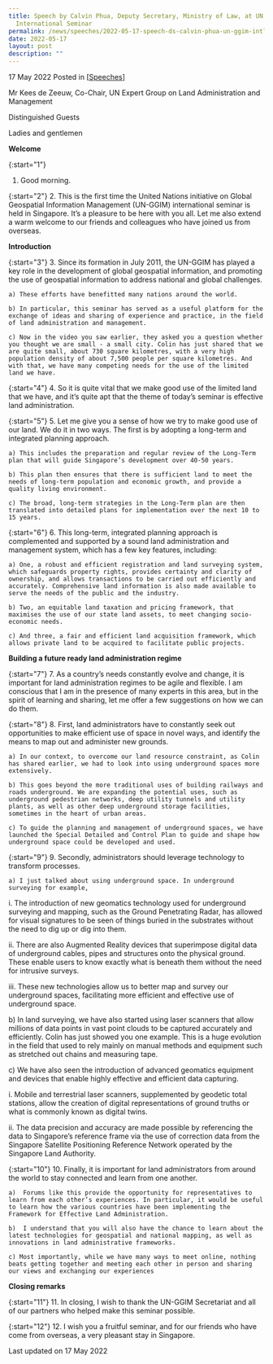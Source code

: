 ```yaml
---
title: Speech by Calvin Phua, Deputy Secretary, Ministry of Law, at UN GGIM
  International Seminar
permalink: /news/speeches/2022-05-17-speech-ds-calvin-phua-un-ggim-intl-seminar-effective-land-administration
date: 2022-05-17
layout: post
description: ""
---
```

17 May 2022 Posted in [[Speeches](/news/speeches)]

Mr Kees de Zeeuw, Co-Chair, UN Expert Group on Land Administration and Management 

Distinguished Guests

Ladies and gentlemen 

**Welcome**

{:start="1"}
1.	Good morning.  

{:start="2"}
2.	This is the first time the United Nations initiative on Global Geospatial Information Management (UN-GGIM) international seminar is held in Singapore.	It’s a pleasure to be here with you all. Let me also extend a warm welcome to our friends and colleagues who have joined us from overseas.

**Introduction**

{:start="3"}
3.	Since its formation in July 2011, the UN-GGIM has played a key role in the development of global geospatial information, and promoting the use of geospatial information to address national and global challenges. 

    a) These efforts have benefitted many nations around the world. 

    b) In particular, this seminar has served as a useful platform for the exchange of ideas and sharing of experience and practice, in the field of land administration and management.

    c) Now in the video you saw earlier, they asked you a question whether you thought we are small - a small city. Colin has just shared that we are quite small, about 730 square kilometres, with a very high population density of about 7,500 people per square kilometres. And with that, we have many competing needs for the use of the limited land we have. 

{:start="4"}
4.	So it is quite vital that we make good use of the limited land that we have, and it’s quite apt that the theme of today’s seminar is effective land administration.  

{:start="5"}
5.	Let me give you a sense of how we try to make good use of our land. We do it in two ways. The first is by adopting a long-term and integrated planning approach. 

    a) This includes the preparation and regular review of the Long-Term plan that will guide Singapore’s development over 40-50 years. 

    b) This plan then ensures that there is sufficient land to meet the needs of long-term population and economic growth, and provide a quality living environment. 

    c) The broad, long-term strategies in the Long-Term plan are then translated into detailed plans for implementation over the next 10 to 15 years.

{:start="6"}
6.	This long-term, integrated planning approach is complemented and supported by a sound land administration and management system, which has a few key features, including:

    a) One, a robust and efficient registration and land surveying system, which safeguards property rights, provides certainty and clarity of ownership, and allows transactions to be carried out efficiently and accurately. Comprehensive land information is also made available to serve the needs of the public and the industry.

    b) Two, an equitable land taxation and pricing framework, that maximises the use of our state land assets, to meet changing socio-economic needs.

    c) And three, a fair and efficient land acquisition framework, which allows private land to be acquired to facilitate public projects. 

**Building a future ready land administration regime**

{:start="7"}
7.	As a country’s needs constantly evolve and change, it is important for land administration regimes to be agile and flexible. I am conscious that I am in the presence of many experts in this area, but in the spirit of learning and sharing, let me offer a few suggestions on how we can do them.

{:start="8"}
8.	First, land administrators have to constantly seek out opportunities to make efficient use of space in novel ways, and identify the means to map out and administer new grounds.

    a) In our context, to overcome our land resource constraint, as Colin has shared earlier, we had to look into using underground spaces more extensively. 

    b) This goes beyond the more traditional uses of building railways and roads underground. We are expanding the potential uses, such as underground pedestrian networks, deep utility tunnels and utility plants, as well as other deep underground storage facilities, sometimes in the heart of urban areas.

    c) To guide the planning and management of underground spaces, we have launched the Special Detailed and Control Plan to guide and shape how underground space could be developed and used.

{:start="9"}
9.	Secondly, administrators should leverage technology to transform processes.

    a) I just talked about using underground space. In underground surveying for example, 
	 
i.	The introduction of new geomatics technology used for underground surveying and mapping, such as the Ground Penetrating Radar, has allowed for visual signatures to be seen of things buried in the substrates without the need to dig up or dig into them.
	 
ii.	There are also Augmented Reality devices that superimpose digital data of underground cables, pipes and structures onto the physical ground. These enable users to know exactly what is beneath them without the need for intrusive surveys.
	 
iii.	These new technologies allow us to better map and survey our underground spaces, facilitating more efficient and effective use of underground space. 

b)	In land surveying, we have also started using laser scanners that allow millions of data points in vast point clouds to be captured accurately and efficiently. Colin has just showed you one example. This is a huge evolution in the field that used to rely mainly on manual methods and equipment such as stretched out chains and measuring tape. 
 
c) We have also seen the introduction of advanced geomatics equipment and devices that enable highly effective and efficient data capturing.

i.	Mobile and terrestrial laser scanners, supplemented by geodetic total stations, allow the creation of digital representations of ground truths or what is commonly known as digital twins. 

ii.	The data precision and accuracy are made possible by referencing the data to Singapore’s reference frame via the use of correction data from the Singapore Satellite Positioning Reference Network operated by the Singapore Land Authority.

{:start="10"}
10.	Finally, it is important for land administrators from around the world to stay connected and learn from one another. 

    a)	Forums like this provide the opportunity for representatives to learn from each other’s experiences. In particular, it would be useful to learn how the various countries have been implementing the Framework for Effective Land Administration.

    b)	I understand that you will also have the chance to learn about the latest technologies for geospatial and national mapping, as well as innovations in land administrative frameworks.

    c) Most importantly, while we have many ways to meet online, nothing beats getting together and meeting each other in person and sharing our views and exchanging our experiences

**Closing remarks**

{:start="11"}
11.	In closing, I wish to thank the UN-GGIM Secretariat and all of our partners who helped make this seminar possible.

{:start="12"}
12.	I wish you a fruitful seminar, and for our friends who have come from overseas, a very pleasant stay in Singapore. 


<p class="right-side-updated">Last updated on 17 May 2022</p>